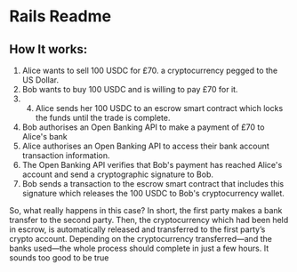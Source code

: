 # Rails Readme

## How It works:
1. Alice wants to sell 100 USDC for £70. a cryptocurrency pegged to the US Dollar.
2. Bob wants to buy 100 USDC and is willing to pay £70 for it.
3. 4. Alice sends her 100 USDC to an escrow smart contract which locks the funds until the trade is complete.
4. Bob authorises an Open Banking API to make a payment of £70 to Alice's bank
5. Alice authorises an Open Banking API to access their bank account transaction information.
6. The Open Banking API verifies that Bob's payment has reached Alice's account and send a cryptographic signature to Bob.
7. Bob sends a transaction to the escrow smart contract that includes this signature which releases the 100 USDC to Bob's cryptocurrency wallet.


So, what really happens in this case? In short, the first party makes a bank transfer to the second party. Then, the cryptocurrency which had been held in escrow, is automatically released and transferred to the first party’s crypto account. Depending on the cryptocurrency transferred—and the banks used—the whole process should complete in just a few hours. It sounds too good to be true



